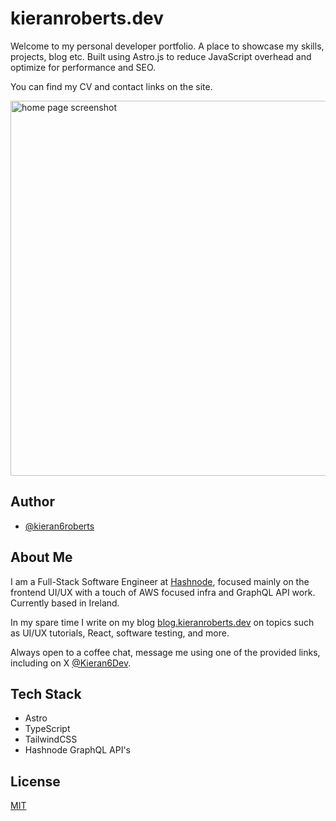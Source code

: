 # kieranroberts.dev

Welcome to my personal developer portfolio. A place to showcase my skills, projects, blog etc. Built using Astro.js to reduce JavaScript overhead and optimize for performance and SEO. 

You can find my CV and contact links on the site.

<img width="600" alt="home page screenshot" src="https://github.com/user-attachments/assets/7fd91c54-3e18-4ee4-8094-604595995bef" />

## Author

- [@kieran6roberts](https://www.github.com/kieran6roberts)

## About Me

I am a Full-Stack Software Engineer at [Hashnode](https://hashnode.com/), focused mainly on the frontend UI/UX with a touch of AWS focused infra and GraphQL API work. Currently based in Ireland.

In my spare time I write on my blog [blog.kieranroberts.dev](https://blog.kieranroberts.dev/) on topics such as UI/UX tutorials, React, software testing, and more.

Always open to a coffee chat, message me using one of the provided links, including on X [@Kieran6Dev](https://x.com/Kieran6dev).

## Tech Stack

- Astro
- TypeScript
- TailwindCSS
- Hashnode GraphQL API's

## License

[MIT](https://choosealicense.com/licenses/mit/)
